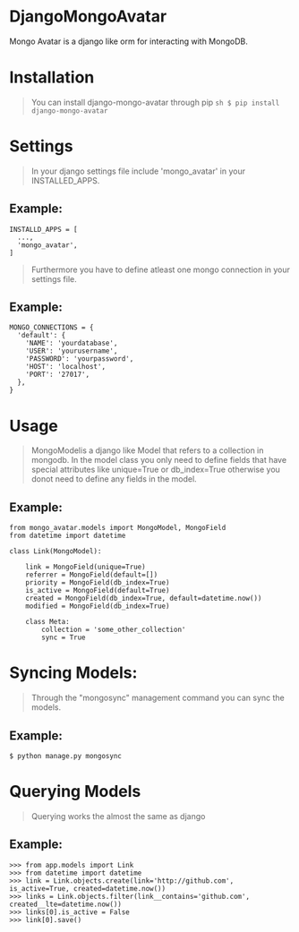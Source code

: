 # DjangoMongoAvatar
Mongo Avatar is a django like orm for interacting with MongoDB.

# Installation
> You can install django-mongo-avatar through pip
```sh $ pip install django-mongo-avatar ```

# Settings
> In your django settings file include 'mongo_avatar' in your INSTALLED_APPS.

Example:
--------
```
INSTALLD_APPS = [
  ...,
  'mongo_avatar',
]
```


> Furthermore you have to define atleast one mongo connection in your settings file.

Example:
--------
```
MONGO_CONNECTIONS = {
  'default': {
    'NAME': 'yourdatabase',
    'USER': 'yourusername',
    'PASSWORD': 'yourpassword',
    'HOST': 'localhost',
    'PORT': '27017',
  },
}
```

# Usage
>MongoModelis a django like Model that refers to a collection in mongodb. In the model class you only need to define fields that have special attributes like unique=True or db_index=True otherwise you donot need to define any fields in the model.

Example:
--------
```
from mongo_avatar.models import MongoModel, MongoField
from datetime import datetime

class Link(MongoModel):
    
    link = MongoField(unique=True)
    referrer = MongoField(default=[])
    priority = MongoField(db_index=True)
    is_active = MongoField(default=True)
    created = MongoField(db_index=True, default=datetime.now())
    modified = MongoField(db_index=True)
    
    class Meta:
        collection = 'some_other_collection'
        sync = True
```        
# Syncing Models:

> Through the "mongosync" management command you can sync the models.

Example:
--------
```
$ python manage.py mongosync
```

# Querying Models

> Querying works the almost the same as django

Example:
--------
```
>>> from app.models import Link
>>> from datetime import datetime
>>> link = Link.objects.create(link='http://github.com', is_active=True, created=datetime.now())
>>> links = Link.objects.filter(link__contains='github.com', created__lte=datetime.now())
>>> links[0].is_active = False
>>> link[0].save()
```
